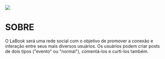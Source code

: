 <img src="https://readme-typing-svg.demolab.com?font=Exo&weight=700&size=40&pause=1000&color=5507F7&width=475&height=80&lines=Projeto+-+LaBook+" />

# SOBRE

O LaBook será uma rede social com o objetivo de promover a conexão e interação entre seus mais diversos usuários. Os usuários podem criar posts de dois tipos ("evento" ou "normal"), comentá-los e curti-los também.
